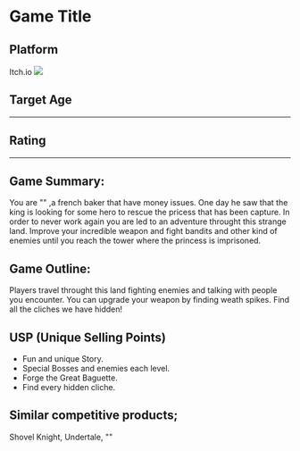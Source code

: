 # Game Title
## Platform
Itch.io <img src="https://static-00.iconduck.com/assets.00/itch-io-icon-512x512-wwio9bi8.png" />
## Target Age
***
## Rating
***
## Game Summary: 
You are "" ,a french baker that have money issues. One day he saw that the king is looking for some hero to rescue the pricess that has been capture.
In order to never work again you are led to an adventure throught this strange land. Improve your incredible weapon and fight bandits and other kind of enemies until you reach
the tower where the princess is imprisoned.

## Game Outline: 
Players travel throught this land fighting enemies and talking with people you encounter. You can upgrade your weapon by finding weath spikes. Find all the cliches we have hidden!

## USP (Unique Selling Points)
- Fun and unique Story.
- Special Bosses and enemies each level.
- Forge the Great Baguette.
- Find every hidden cliche.

## Similar competitive products;
Shovel Knight, Undertale, ""
